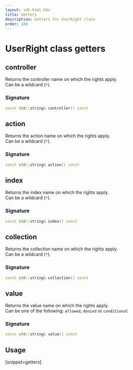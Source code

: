 ```yaml
---
layout: sdk.html.hbs
title: Getters
description: Getters for UserRight class
order: 100
---
```


# UserRight class getters

## controller

Returns the controller name on which the rights apply.  
Can be a wildcard (`*`).

### Signature

```cpp
const std::string& controller() const
```

## action

Returns the action name on which the rights apply.  
Can be a wildcard (`*`).

### Signature

```cpp
const std::string& action() const
```

## index

Returns the index name on which the rights apply.   
Can be a wildcard (`*`).

### Signature

```cpp
const std::string& index() const
```

## collection

Returns the collection name on which the rights apply.   
Can be a wildcard (`*`).

### Signature

```cpp
const std::string& collection() const
```

## value

Returns the value name on which the rights apply.  
Can be one of the following: `allowed`, `denied` or `conditional`

### Signature

```cpp
const std::string& value() const
```

## Usage

[snippet=getters]
